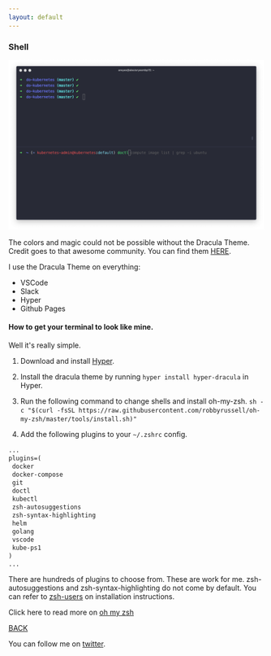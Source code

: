 ```yaml
---
layout: default
---
```


### Shell

![shell](../../img/shell.png)

The colors and magic could not be possible without the Dracula Theme.  
Credit goes to that awesome community. You can find them [HERE](https://draculatheme.com/).

I use the Dracula Theme on everything:
*   VSCode
*   Slack
*   Hyper
*   Github Pages

#### [](#header-4)How to get your terminal to look like mine. 

Well it's really simple. 

1. Download and install [Hyper](https://hyper.is/).

2. Install the dracula theme by running ```hyper install hyper-dracula``` in Hyper. 

3. Run the following command to change shells and install oh-my-zsh.  ```sh -c "$(curl -fsSL https://raw.githubusercontent.com/robbyrussell/oh-my-zsh/master/tools/install.sh)"```

4. Add the following plugins to your ```~/.zshrc``` config. 

```
...
plugins=(
 docker
 docker-compose
 git
 doctl
 kubectl
 zsh-autosuggestions
 zsh-syntax-highlighting
 helm
 golang
 vscode
 kube-ps1
)
...
```
There are hundreds of plugins to choose from. These are work for me. 
zsh-autosuggestions and zsh-syntax-highlighting do not come by default. 
You can refer to [zsh-users](https://github.com/zsh-users/zsh-autosuggestions/blob/master/INSTALL.md) on installation instructions.

Click here to read more on [oh my zsh](https://github.com/robbyrussell/oh-my-zsh)

[BACK](../)

You can follow me on [twitter](https://twitter.com/AlexisReyesJR).
